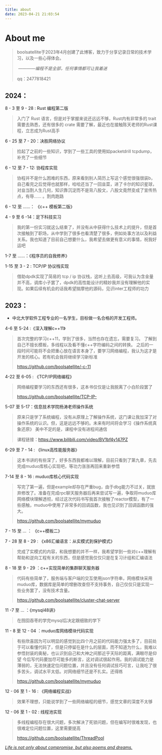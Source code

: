 ```yaml
---
title: about
date: 2023-04-21 21:03:54
---
```


# About me

>   boolsatellite于2023年4月创建了此博客，致力于分享记录日常的技术学习，以及一些心得体会。
> 
>   ​                ————*编程不是全部，任何事情都可让我着迷*
> 
>   qq：2477818421 

## 2024：

8 - 3 至 9 - 28 : Rust 编程第二版

> 入门了 Rust 语言，但是对于掌握来说还远远不够，Rust内有非常多的 trait 需要去熟悉，还有很多的 crate 需要了解，最近也在接触陈天老师的Rust课程，立志成为Rust高手



6 - 25  至   7 - 20：决胜网络协议

> 捡起了之前的一些知识，学到了一些工具的使用如packetdrill tcpdump，补充了一些细节

6 - 12   至   7 - 12:  协程库实现

> 协程并不是什么困难的东西，原来看到别人简历上写这个感觉很强很装b，自己看完之后觉得也就那样，哈哈还当了一回韭菜，进了卡尔的知识星球，对韭当割人生几何，知识靠沉淀而不是背八股文，八股文竟然变成了宣传热点，有辱...... 。割肉跑路

6 - 12    至    ……： 《c++ 模板第二版》 

4 - 9 至 6 -14：足下科技实习

> 我的第一份实习就这么结束了，并没有从中获得什么技术上的提升，但是首次接触到了职场，从中学到了很多也看清楚了很多，例如处事方法以及利益关系。我也知道了目前自己想要什么，我希望去做更有意义的事情，祝我好运吧

1-7    至    ……：《程序员的自我修养》

1-15    至    3 - 2 :    TCP/IP 协议栈实现 

> 借助dpdk实现了简易的 tcp / ip 协议栈，这听上去高级，可我认为含金量并不高，调库小子罢了，dpdk的高性能设计的精妙我并没有理解他的实现。如果后续有机会的话我希望揣摩他的源码，见识inter工程师的功力

## 2023：

* 中北大学软件工程专业的一名学生，目标做一名合格的开发工程师。

4-6      至    5-24    :《深入理解c++11》

> 首次完整的学习c++11，学到了很多，当然也存在遗忘，需要复习。
> 了解到自己不擅长模板，多线程以及看不懂c++字符编码之间的转换。
> 之后的一段时间可能将不会把重心放在语言本身了，要学习网络编程，我认为这才是开发的核心。若有机会我将继续学习新标准
> 
> https://github.com/boolsatellite/-c-11

4-22    至    6-05  : 《TCP/IP网络编程》

> 网络编程要学习的东西还有很多，这本书仅仅是让我脱离了小白阶段罢了
> 
> https://github.com/boolsatellite/TCP-IP-

5-07    至    5-17：信息技术学院杨涛老师操作系统

> 原来只是学了系统编程，没有从原理上了解操作系统，这门课让我加深了对操作系统的认识。但，这是远远不够的。未来有时间将会学习《操作系统真象还原》
> 美中不足的是，课程中没有进程间通信
> 
> 课程链接：https://www.bilibili.com/video/BV1bf4y147PZ

6-29    至    7 - 14  :  《linux高性能服务器》

> 这本书讲的有些深了，好多东西我都难以理解，目前只看到了第九章，先去完成muduo库核心实现吧，等功力涨涨再回来重新参悟

7-14  至    8 - 16  :    muduo库核心代码实现

> 写完了第一遍，但是example却存在严重bug，由于dbg能力不过关，就放弃修改了。准备在完成rpc聊天服务器后再来尝试写一遍，争取将muduo库网络模块理解透彻，经过这次代码书写我首次接触了reactor模型，有了一些感触，muduo中使用了非常多的回调函数，我也见识到了回调函数的强大。
> 
> https://github.com/boolsatellite/mymuduo

7 - 15 至 ... ： 《c++模板二》

7 - 28 至  8 - 29 :    《x86汇编语言：从实模式到保护模式》

> 完成了实模式的内容，和我想要的并不一样，我希望学到一些对c++理解有帮助和逆向工程有关的东西，但是感觉我仅仅只是在复习计组和汇编语法

8 - 18 至  9 - 29 ：c++实现简单的集群聊天服务器

> 代码有些简单了，服务端与客户端的交互使用json字符串，网络模块采用muduo库，数据库是简单的增删改查但不支持事务，自己仅仅只是实现一些业务罢了，没有技术含量。
> 
> https://github.com/boolsatellite/cluster-chat-server

11 -7 至 … ：《mysql48讲》

> 在囫囵吞枣的学完mysql后决定跟细致的学下

11 - 8 至 12 - 04 ：muduo库网络模块代码实现

> 有些欣喜因为可以明显的感觉到比四个月之前的代码能力强太多了，目前处于可以看懂代码了，但是只停留在是什么的层面，而不知道为什么，我难以参悟封装的奥秘，也认识到自己和大神之间那近乎天际的距离，满眼尽是仰望
> 今后写代码要加尽可能多的断言，这对调试很起作用。我的调试能力是薄弱的，无法快速定位问题位置，并且没有任何调试技巧可言，让我吃了很多苦头，调试水平太低。对网络细节还是不扎实。还得练
> 
> https://github.com/boolsatellite/mymuduo

12 - 06 至 1 - 16 : 《网络编程实战》

> 效果不理想，只能说学到了一些网络编程的细节，感觉文章的深度不太够

12 - 06 至  1 - 02 : 线程池实现

> 多线程编程存在很大问题，多次解决了死锁问题，但在编写时很难发现，也很难定位问题位置，这里需要提高
> 
> https://github.com/boolsatellite/ThreadPool



*[Life is not only about compromise, but also poems and dreams.](./video.html)*


